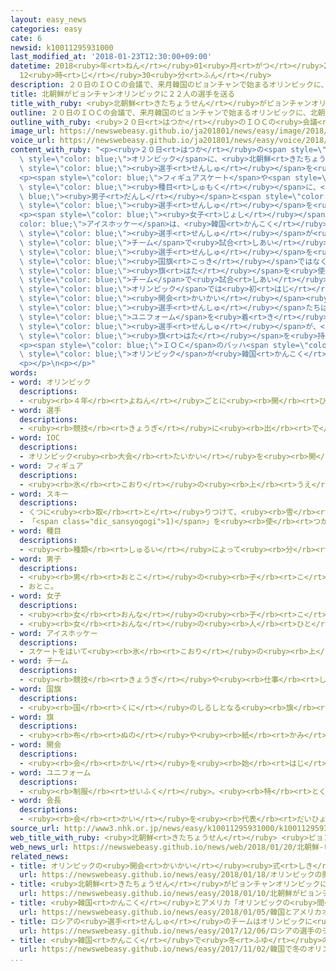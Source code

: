 ```yaml
---
layout: easy_news
categories: easy
cate: 6
newsid: k10011295931000
last_modified_at: '2018-01-23T12:30:00+09:00'
datetime: 2018<ruby>年<rt>ねん</rt></ruby>01<ruby>月<rt>がつ</rt></ruby>23<ruby>日<rt>にち</rt></ruby>
  12<ruby>時<rt>じ</rt></ruby>30<ruby>分<rt>ふん</rt></ruby>
description: ２０日のＩＯＣの会議で、来月韓国のピョンチャンで始まるオリンピックに、北朝鮮が２２人の選手を送ることが決まりました。
title: 北朝鮮がピョンチャンオリンピックに２２人の選手を送る
title_with_ruby: <ruby>北朝鮮<rt>きたちょうせん</rt></ruby>がピョンチャンオリンピックに２２<ruby>人<rt>にん</rt></ruby>の<ruby>選手<rt>せんしゅ</rt></ruby>を<ruby>送<rt>おく</rt></ruby>る
outline: ２０日のＩＯＣの会議で、来月韓国のピョンチャンで始まるオリンピックに、北朝鮮が２２人の選手を送ることが決まりました。
outline_with_ruby: <ruby>２０日<rt>はつか</rt></ruby>のＩＯＣの<ruby>会議<rt>かいぎ</rt></ruby>で、<ruby>来月<rt>らいげつ</rt></ruby><ruby>韓国<rt>かんこく</rt></ruby>のピョンチャンで<ruby>始<rt>はじ</rt></ruby>まるオリンピックに、<ruby>北朝鮮<rt>きたちょうせん</rt></ruby>が２２<ruby>人<rt>にん</rt></ruby>の<ruby>選手<rt>せんしゅ</rt></ruby>を<ruby>送<rt>おく</rt></ruby>ることが<ruby>決<rt>き</rt></ruby>まりました。
image_url: https://newswebeasy.github.io/ja201801/news/easy/image/2018/01/23/k10011295931000.jpg
voice_url: https://newswebeasy.github.io/ja201801/news/easy/voice/2018/01/23/k10011295931000.mp3
content_with_ruby: "<p><ruby>２０日<rt>はつか</rt></ruby>の<span style=\"color: blue;\">ＩＯＣ</span>の<ruby>会議<rt>かいぎ</rt></ruby>で、<ruby>来月<rt>らいげつ</rt></ruby><ruby>韓国<rt>かんこく</rt></ruby>のピョンチャンで<ruby>始<rt>はじ</rt></ruby>まる<span\
  \ style=\"color: blue;\">オリンピック</span>に、<ruby>北朝鮮<rt>きたちょうせん</rt></ruby>が２２<ruby>人<rt>にん</rt></ruby>の<span\
  \ style=\"color: blue;\"><ruby>選手<rt>せんしゅ</rt></ruby></span>を<ruby>送<rt>おく</rt></ruby>ることが<ruby>決<rt>き</rt></ruby>まりました。</p>\n\
  <p><span style=\"color: blue;\">フィギュアスケート</span>や<span style=\"color: blue;\">スキー</span>などの５つの<span\
  \ style=\"color: blue;\"><ruby>種目<rt>しゅもく</rt></ruby></span>に、<span style=\"color:\
  \ blue;\"><ruby>男子<rt>だんし</rt></ruby></span>と<span style=\"color: blue;\"><ruby>女子<rt>じょし</rt></ruby></span>の<span\
  \ style=\"color: blue;\"><ruby>選手<rt>せんしゅ</rt></ruby></span>を<ruby>送<rt>おく</rt></ruby>ります。</p>\n\
  <p><span style=\"color: blue;\"><ruby>女子<rt>じょし</rt></ruby></span>の<span style=\"\
  color: blue;\">アイスホッケー</span>は、<ruby>韓国<rt>かんこく</rt></ruby>と<ruby>北朝鮮<rt>きたちょうせん</rt></ruby>の<span\
  \ style=\"color: blue;\"><ruby>選手<rt>せんしゅ</rt></ruby></span>が<ruby>同<rt>おな</rt></ruby>じ<span\
  \ style=\"color: blue;\">チーム</span>で<ruby>試合<rt>しあい</rt></ruby>に<ruby>出<rt>で</rt></ruby>ることになって、<ruby>北朝鮮<rt>きたちょうせん</rt></ruby>は１２<ruby>人<rt>にん</rt></ruby>の<span\
  \ style=\"color: blue;\"><ruby>選手<rt>せんしゅ</rt></ruby></span>を<ruby>送<rt>おく</rt></ruby>ります。<ruby>試合<rt>しあい</rt></ruby>では、<span\
  \ style=\"color: blue;\"><ruby>国旗<rt>こっき</rt></ruby></span>ではなくて、<ruby>朝鮮半島<rt>ちょうせんはんとう</rt></ruby>の<ruby>絵<rt>え</rt></ruby>がかいてある<span\
  \ style=\"color: blue;\"><ruby>旗<rt>はた</rt></ruby></span>を<ruby>使<rt>つか</rt></ruby>います。<ruby>韓国<rt>かんこく</rt></ruby>と<ruby>北朝鮮<rt>きたちょうせん</rt></ruby>が<ruby>同<rt>おな</rt></ruby>じ<span\
  \ style=\"color: blue;\">チーム</span>で<ruby>試合<rt>しあい</rt></ruby>に<ruby>出<rt>で</rt></ruby>るのは、<span\
  \ style=\"color: blue;\">オリンピック</span>では<ruby>初<rt>はじ</rt></ruby>めてです。</p>\n<p><span\
  \ style=\"color: blue;\"><ruby>開会<rt>かいかい</rt></ruby></span><ruby>式<rt>しき</rt></ruby>では、<ruby>韓国<rt>かんこく</rt></ruby>と<ruby>北朝鮮<rt>きたちょうせん</rt></ruby>の<span\
  \ style=\"color: blue;\"><ruby>選手<rt>せんしゅ</rt></ruby></span>たちは、<ruby>同<rt>おな</rt></ruby>じ<span\
  \ style=\"color: blue;\">ユニフォーム</span>を<ruby>着<rt>き</rt></ruby>て<ruby>一緒<rt>いっしょ</rt></ruby>に<ruby>歩<rt>ある</rt></ruby>いて<ruby>会場<rt>かいじょう</rt></ruby>に<ruby>入<rt>はい</rt></ruby>ります。<ruby>韓国<rt>かんこく</rt></ruby>と<ruby>北朝鮮<rt>きたちょうせん</rt></ruby>の<ruby>２人<rt>ふたり</rt></ruby>の<span\
  \ style=\"color: blue;\"><ruby>選手<rt>せんしゅ</rt></ruby></span>が、<ruby>朝鮮半島<rt>ちょうせんはんとう</rt></ruby>の<ruby>絵<rt>え</rt></ruby>がかいてある<span\
  \ style=\"color: blue;\"><ruby>旗<rt>はた</rt></ruby></span>を<ruby>持<rt>も</rt></ruby>ちます。</p>\n\
  <p><span style=\"color: blue;\">ＩＯＣ</span>のバッハ<span style=\"color: blue;\"><ruby>会長<rt>かいちょう</rt></ruby></span>は「<span\
  \ style=\"color: blue;\">オリンピック</span>が<ruby>韓国<rt>かんこく</rt></ruby>と<ruby>北朝鮮<rt>きたちょうせん</rt></ruby>を<ruby>一緒<rt>いっしょ</rt></ruby>にしました。すばらしい<ruby>日<rt>ひ</rt></ruby>です」と<ruby>話<rt>はな</rt></ruby>しました。</p>\n\
  <p></p>\n<p></p>"
words:
- word: オリンピック
  descriptions:
  - <ruby><rb>４年</rb><rt>よねん</rt></ruby>ごとに<ruby><rb>開</rb><rt>ひら</rt></ruby>かれ、<ruby><rb>世界</rb><rt>せかい</rt></ruby>じゅうの<ruby><rb>国々</rb><rt>くにぐに</rt></ruby>から<ruby><rb>選手</rb><rt>せんしゅ</rt></ruby>が<ruby><rb>参加</rb><rt>さんか</rt></ruby>する<ruby><rb>競技大会</rb><rt>きょうぎたいかい</rt></ruby>。<ruby><rb>古代</rb><rt>こだい</rt></ruby>ギリシャのオリンピアで<ruby><rb>開</rb><rt>ひら</rt></ruby>かれた<ruby><rb>古代</rb><rt>こだい</rt></ruby>オリンピックにならって、フランスのクーベルタンの<ruby><rb>力</rb><rt>ちから</rt></ruby>で、１８９６<ruby><rb>年</rb><rt>ねん</rt></ruby>にギリシャのアテネで<ruby><rb>開</rb><rt>ひら</rt></ruby>かれたのが、<ruby><rb>近代</rb><rt>きんだい</rt></ruby>オリンピックの<ruby><rb>始</rb><rt>はじ</rt></ruby>まり。<ruby><rb>五輪</rb><rt>ごりん</rt></ruby>。
- word: 選手
  descriptions:
  - <ruby><rb>競技</rb><rt>きょうぎ</rt></ruby>に<ruby><rb>出</rb><rt>で</rt></ruby>るために<ruby><rb>選</rb><rt>えら</rt></ruby>ばれた<ruby><rb>人</rb><rt>ひと</rt></ruby>。
- word: IOC
  descriptions:
  - オリンピック<ruby><rb>大会</rb><rt>たいかい</rt></ruby>を<ruby><rb>開</rb><rt>ひら</rt></ruby>いたり、オリンピック<ruby><rb>精神</rb><rt>せいしん</rt></ruby>を<ruby><rb>広</rb><rt>ひろ</rt></ruby>めたりする<ruby><rb>機関</rb><rt>きかん</rt></ruby>。
- word: フィギュア
  descriptions:
  - <ruby><rb>氷</rb><rt>こおり</rt></ruby>の<ruby><rb>上</rb><rt>うえ</rt></ruby>を、<ruby><rb>音楽</rb><rt>おんがく</rt></ruby>に<ruby><rb>合</rb><rt>あ</rt></ruby>わせておどるようにすべって、<ruby><rb>美</rb><rt>うつく</rt></ruby>しさやわざをきそうスケート<ruby><rb>競技</rb><rt>きょうぎ</rt></ruby>。
- word: スキー
  descriptions:
  - くつに<ruby><rb>取</rb><rt>と</rt></ruby>りつけて、<ruby><rb>雪</rb><rt>ゆき</rt></ruby>の<ruby><rb>上</rb><rt>うえ</rt></ruby>をすべる<ruby><rb>細長</rb><rt>ほそなが</rt></ruby>い<ruby><rb>板</rb><rt>いた</rt></ruby>。
  - 「<span class="dic_sansyogogi">1)</span>」を<ruby><rb>使</rb><rt>つか</rt></ruby>って<ruby><rb>雪</rb><rt>ゆき</rt></ruby>の<ruby><rb>上</rb><rt>うえ</rt></ruby>をすべるスポーツ。
- word: 種目
  descriptions:
  - <ruby><rb>種類</rb><rt>しゅるい</rt></ruby>によって<ruby><rb>分</rb><rt>わ</rt></ruby>けた<ruby><rb>名前</rb><rt>なまえ</rt></ruby>。
- word: 男子
  descriptions:
  - <ruby><rb>男</rb><rt>おとこ</rt></ruby>の<ruby><rb>子</rb><rt>こ</rt></ruby>。
  - おとこ。
- word: 女子
  descriptions:
  - <ruby><rb>女</rb><rt>おんな</rt></ruby>の<ruby><rb>子</rb><rt>こ</rt></ruby>。
  - <ruby><rb>女</rb><rt>おんな</rt></ruby>の<ruby><rb>人</rb><rt>ひと</rt></ruby>。<ruby><rb>女性</rb><rt>じょせい</rt></ruby>。
- word: アイスホッケー
  descriptions:
  - スケートをはいて<ruby><rb>氷</rb><rt>こおり</rt></ruby>の<ruby><rb>上</rb><rt>うえ</rt></ruby>でするホッケー。<ruby><rb>１</rb><rt>いち</rt></ruby>チーム<ruby><rb>６名</rb><rt>ろくめい</rt></ruby>の<ruby><rb>選手</rb><rt>せんしゅ</rt></ruby>たちが、ゴムの<ruby><rb>円板</rb><rt>えんばん</rt></ruby>を<ruby><rb>相手</rb><rt>あいて</rt></ruby>のゴールにスティックを<ruby><rb>使</rb><rt>つか</rt></ruby>って<ruby><rb>打</rb><rt>う</rt></ruby>ちこみ、<ruby><rb>得点</rb><rt>とくてん</rt></ruby>を<ruby><rb>争</rb><rt>あらそ</rt></ruby>う<ruby><rb>競技</rb><rt>きょうぎ</rt></ruby>。
- word: チーム
  descriptions:
  - <ruby><rb>競技</rb><rt>きょうぎ</rt></ruby>や<ruby><rb>仕事</rb><rt>しごと</rt></ruby>をするときの、<ruby><rb>組</rb><rt>くみ</rt></ruby>や<ruby><rb>団体</rb><rt>だんたい</rt></ruby>。
- word: 国旗
  descriptions:
  - <ruby><rb>国</rb><rt>くに</rt></ruby>のしるしとなる<ruby><rb>旗</rb><rt>はた</rt></ruby>。<ruby><rb>日本</rb><rt>にっぽん</rt></ruby>の<ruby><rb>国旗</rb><rt>こっき</rt></ruby>は<ruby><rb>日章旗</rb><rt>にっしょうき</rt></ruby>（<ruby><rb>日</rb><rt>ひ</rt></ruby>の<ruby><rb>丸</rb><rt>まる</rt></ruby>）。
- word: 旗
  descriptions:
  - <ruby><rb>布</rb><rt>ぬの</rt></ruby>や<ruby><rb>紙</rb><rt>かみ</rt></ruby>で<ruby><rb>作</rb><rt>つく</rt></ruby>り、さおなどの<ruby><rb>先</rb><rt>さき</rt></ruby>につけて、かざりや<ruby><rb>目</rb><rt>め</rt></ruby>じるしとするもの。
- word: 開会
  descriptions:
  - <ruby><rb>会</rb><rt>かい</rt></ruby>を<ruby><rb>始</rb><rt>はじ</rt></ruby>めること。
- word: ユニフォーム
  descriptions:
  - <ruby><rb>制服</rb><rt>せいふく</rt></ruby>。<ruby><rb>特</rb><rt>とく</rt></ruby>にスポーツチームなどの、そろいの<ruby><rb>運動服</rb><rt>うんどうふく</rt></ruby>。ユニホーム。
- word: 会長
  descriptions:
  - <ruby><rb>会</rb><rt>かい</rt></ruby>を<ruby><rb>代表</rb><rt>だいひょう</rt></ruby>する<ruby><rb>人</rb><rt>ひと</rt></ruby>。
source_url: http://www3.nhk.or.jp/news/easy/k10011295931000/k10011295931000.html
web_title_with_ruby: <ruby>北朝鮮<rt>きたちょうせん</rt></ruby> <ruby>ピョン<rt>ぴょん</rt></ruby><ruby>チャン<rt>ちゃん</rt></ruby><ruby>五輪<rt>ごりん</rt></ruby>に22<ruby>人<rt>にん</rt></ruby>の<ruby>選手<rt>せんしゅ</rt></ruby>を<ruby>派遣<rt>はけん</rt></ruby>へ
web_news_url: https://newswebeasy.github.io/news/web/2018/01/20/北朝鮮-ピョンチャン五輪に22人の選手を派遣へ
related_news:
- title: オリンピックの<ruby>開会<rt>かいかい</rt></ruby><ruby>式<rt>しき</rt></ruby>　<ruby>韓国<rt>かんこく</rt></ruby>と<ruby>北朝鮮<rt>きたちょうせん</rt></ruby>の<ruby>選手<rt>せんしゅ</rt></ruby>は<ruby>一緒<rt>いっしょ</rt></ruby>に<ruby>歩<rt>ある</rt></ruby>く
  url: https://newswebeasy.github.io/news/easy/2018/01/18/オリンピックの開会式-韓国と北朝鮮の選手は一緒に歩く
- title: <ruby>北朝鮮<rt>きたちょうせん</rt></ruby>がピョンチャンオリンピックに<ruby>出<rt>で</rt></ruby>ることになる
  url: https://newswebeasy.github.io/news/easy/2018/01/10/北朝鮮がピョンチャンオリンピックに出ることになる
- title: <ruby>韓国<rt>かんこく</rt></ruby>とアメリカ「オリンピックの<ruby>間<rt>あいだ</rt></ruby>は<ruby>軍<rt>ぐん</rt></ruby>の<ruby>訓練<rt>くんれん</rt></ruby>をしない」
  url: https://newswebeasy.github.io/news/easy/2018/01/05/韓国とアメリカオリンピックの間は軍の訓練をしない
- title: ロシアの<ruby>選手<rt>せんしゅ</rt></ruby>のチームはオリンピックに<ruby>出<rt>で</rt></ruby>ることができない
  url: https://newswebeasy.github.io/news/easy/2017/12/06/ロシアの選手のチームはオリンピックに出ることができない
- title: <ruby>韓国<rt>かんこく</rt></ruby>で<ruby>冬<rt>ふゆ</rt></ruby>のオリンピックの<ruby>聖火<rt>せいか</rt></ruby>リレーが<ruby>始<rt>はじ</rt></ruby>まる
  url: https://newswebeasy.github.io/news/easy/2017/11/02/韓国で冬のオリンピックの聖火リレーが始まる
...
```

